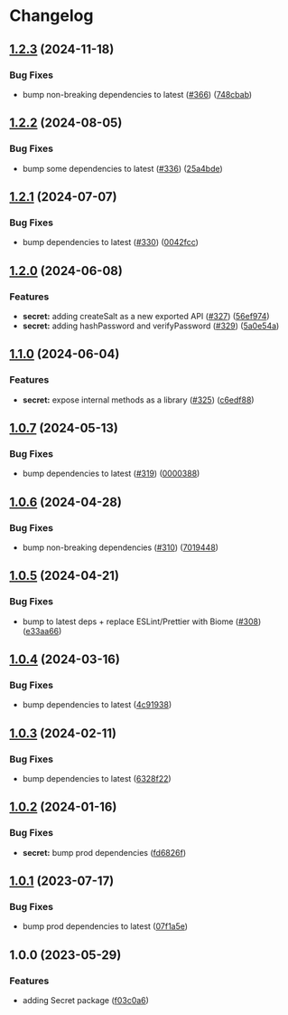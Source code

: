 # Changelog

## [1.2.3](https://github.com/versini-org/node-cli/compare/secret-v1.2.2...secret-v1.2.3) (2024-11-18)


### Bug Fixes

* bump non-breaking dependencies to latest ([#366](https://github.com/versini-org/node-cli/issues/366)) ([748cbab](https://github.com/versini-org/node-cli/commit/748cbab716d61c7a69746e99c99b754322c96b2c))

## [1.2.2](https://github.com/aversini/node-cli/compare/secret-v1.2.1...secret-v1.2.2) (2024-08-05)


### Bug Fixes

* bump some dependencies to latest ([#336](https://github.com/aversini/node-cli/issues/336)) ([25a4bde](https://github.com/aversini/node-cli/commit/25a4bde77249c81017db1ffa852afe619298aad8))

## [1.2.1](https://github.com/aversini/node-cli/compare/secret-v1.2.0...secret-v1.2.1) (2024-07-07)


### Bug Fixes

* bump dependencies to latest ([#330](https://github.com/aversini/node-cli/issues/330)) ([0042fcc](https://github.com/aversini/node-cli/commit/0042fcc5ae686390b4425ca2282ac03844efb7ec))

## [1.2.0](https://github.com/aversini/node-cli/compare/secret-v1.1.0...secret-v1.2.0) (2024-06-08)


### Features

* **secret:** adding createSalt as a new exported API ([#327](https://github.com/aversini/node-cli/issues/327)) ([56ef974](https://github.com/aversini/node-cli/commit/56ef97450d1229ffa5cfb5541ecf795ab8a2248c))
* **secret:** adding hashPassword and verifyPassword ([#329](https://github.com/aversini/node-cli/issues/329)) ([5a0e54a](https://github.com/aversini/node-cli/commit/5a0e54af717cbb68b8c281ec6012141d102eed10))

## [1.1.0](https://github.com/aversini/node-cli/compare/secret-v1.0.7...secret-v1.1.0) (2024-06-04)


### Features

* **secret:** expose internal methods as a library ([#325](https://github.com/aversini/node-cli/issues/325)) ([c6edf88](https://github.com/aversini/node-cli/commit/c6edf882fbf518ea40391d45422a125ceecf05e1))

## [1.0.7](https://github.com/aversini/node-cli/compare/secret-v1.0.6...secret-v1.0.7) (2024-05-13)


### Bug Fixes

* bump dependencies to latest ([#319](https://github.com/aversini/node-cli/issues/319)) ([0000388](https://github.com/aversini/node-cli/commit/0000388cfa973a86239e5b2e7976d3381286dd59))

## [1.0.6](https://github.com/aversini/node-cli/compare/secret-v1.0.5...secret-v1.0.6) (2024-04-28)


### Bug Fixes

* bump non-breaking dependencies ([#310](https://github.com/aversini/node-cli/issues/310)) ([7019448](https://github.com/aversini/node-cli/commit/701944821f9eecfd56403f831041129c2451b2ff))

## [1.0.5](https://github.com/aversini/node-cli/compare/secret-v1.0.4...secret-v1.0.5) (2024-04-21)


### Bug Fixes

* bump to latest deps + replace ESLint/Prettier with Biome ([#308](https://github.com/aversini/node-cli/issues/308)) ([e33aa66](https://github.com/aversini/node-cli/commit/e33aa66c0a1b95cc7fb9e10cdac2a60eefd309de))

## [1.0.4](https://github.com/aversini/node-cli/compare/secret-v1.0.3...secret-v1.0.4) (2024-03-16)


### Bug Fixes

* bump dependencies to latest ([4c91938](https://github.com/aversini/node-cli/commit/4c9193837c89d3aa9b4f82afa22e3f0668fdea6e))

## [1.0.3](https://github.com/aversini/node-cli/compare/secret-v1.0.2...secret-v1.0.3) (2024-02-11)


### Bug Fixes

* bump dependencies to latest ([6328f22](https://github.com/aversini/node-cli/commit/6328f22523f7760932d563f79cace26715b17d7d))

## [1.0.2](https://github.com/aversini/node-cli/compare/secret-v1.0.1...secret-v1.0.2) (2024-01-16)


### Bug Fixes

* **secret:** bump prod dependencies ([fd6826f](https://github.com/aversini/node-cli/commit/fd6826fde6cd4b23373da094134c4f2632c5b2c0))

## [1.0.1](https://github.com/aversini/node-cli/compare/secret-v1.0.0...secret-v1.0.1) (2023-07-17)


### Bug Fixes

* bump prod dependencies to latest ([07f1a5e](https://github.com/aversini/node-cli/commit/07f1a5e098be2990e4cc2387b9ad5dfc0ae89b2a))

## 1.0.0 (2023-05-29)


### Features

* adding Secret package ([f03c0a6](https://github.com/aversini/node-cli/commit/f03c0a68ce643cb846f362a4d148844e823e7c1e))
